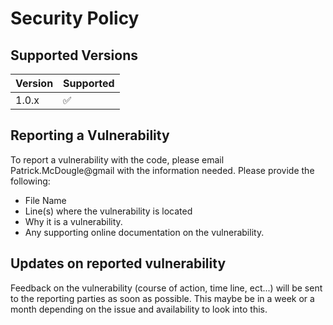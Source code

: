 # Security Policy

## Supported Versions

| Version | Supported          |
| ------- | ------------------ |
| 1.0.x   | :white_check_mark: |

## Reporting a Vulnerability

To report a vulnerability with the code, please email Patrick.McDougle@gmail with the information needed.  Please provide the following:

  * File Name
  * Line(s) where the vulnerability is located
  * Why it is a vulnerability.
  * Any supporting online documentation on the vulnerability.

## Updates on reported vulnerability

Feedback on the vulnerability (course of action, time line, ect...) will be sent to the reporting parties as soon as possible.  This maybe be in a week or a month depending on the issue and availability to look into this.
